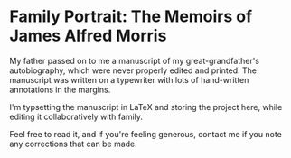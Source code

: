 Family Portrait: The Memoirs of James Alfred Morris
==============

My father passed on to me a manuscript of my great-grandfather's autobiography, which were never properly edited and printed. The manuscript was written on a typewriter with lots of hand-written annotations in the margins.

I'm typsetting the manuscript in LaTeX and storing the project here, while editing it collaboratively with family. 

Feel free to read it, and if you're feeling generous, contact me if you note any corrections that can be made.
